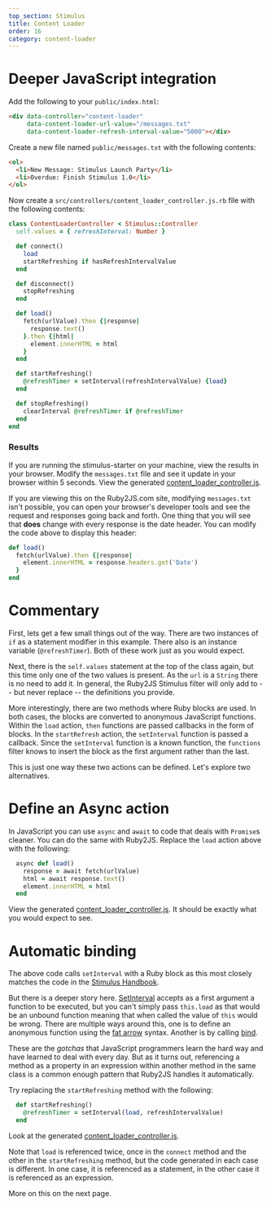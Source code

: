 ```yaml
---
top_section: Stimulus
title: Content Loader
order: 16
category: content-loader
---
```


# Deeper JavaScript integration

Add the following to your `public/index.html`:

```html
<div data-controller="content-loader"
     data-content-loader-url-value="/messages.txt"
     data-content-loader-refresh-interval-value="5000"></div>
```

Create a new file named `public/messages.txt` with the following contents:

```html
<ol>
  <li>New Message: Stimulus Launch Party</li>
  <li>Overdue: Finish Stimulus 1.0</li>
</ol>
```

Now create a `src/controllers/content_loader_controller.js.rb` file with the following
contents:

<div data-controller="combo" data-options='{
  "eslevel": 2022,
  "autoexports": "default",
  "filters": ["esm", "functions", "stimulus"]
}'></div>

```ruby
class ContentLoaderController < Stimulus::Controller
  self.values = { refreshInterval: Number }

  def connect()
    load
    startRefreshing if hasRefreshIntervalValue
  end

  def disconnect()
    stopRefreshing
  end

  def load()
    fetch(urlValue).then {|response|
      response.text()
    }.then {|html|
      element.innerHTML = html
    }
  end

  def startRefreshing()
    @refreshTimer = setInterval(refreshIntervalValue) {load}
  end

  def stopRefreshing()
    clearInterval @refreshTimer if @refreshTimer
  end
end
```

### Results

<p data-controller="eval" data-html=".language-html"></p>

If you are running the stimulus-starter on your machine, view the results in
your browser.  Modify the `messages.txt` file and see it update in your
browser within 5 seconds.  View the generated
[content_loader_controller.js](http://localhost:8080/controllers/content_loader_controller.js).

If you are viewing this on the Ruby2JS.com site, modifying `messages.txt`
isn't possible, you can open your browser's developer tools and
see the request and responses going back and forth.  One thing that you will
see that **does** change with every response is the date header.  You can
modify the code above to display this header:

```ruby
def load()
  fetch(urlValue).then {|response|
    element.innerHTML = response.headers.get('Date')
  }
end
```

# Commentary

First, lets get a few small things out of the way.  There are two instances of
`if` as a statement modifier in this example.  There also is an instance
variable (`@refreshTimer`).  Both of these work just as you would expect.

Next, there is the `self.values` statement at the top of the class again, but
this time only one of the two values is present.  As the `url` is a `String`
there is no need to add it.  In general, the Ruby2JS Stimulus filter will only
add to -- but never replace -- the definitions you provide.

More interestingly, there are two methods where Ruby blocks are used.  In both
cases, the blocks are converted to anonymous JavaScript functions.  Within 
the `load` action, `then` functions are passed callbacks in the form of
blocks.  In the `startRefresh` action, the `setInterval` function is passed a
callback.  Since the `setInterval` function is a known function, the
`functions` filter knows to insert the block as the first argument rather than
the last.

This is just one way these two actions can be defined.  Let's explore two
alternatives.

# Define an Async action

In JavaScript you can use `async` and `await` to code that deals with
`Promise`s cleaner.  You can do the same with Ruby2JS.  Replace the `load`
action above with the following:

```ruby
  async def load()
    response = await fetch(urlValue)
    html = await response.text()
    element.innerHTML = html
  end
```

View the generated
[content_loader_controller.js](http://localhost:8080/controllers/content_loader_controller.js).
It should be exactly what you would expect to see.

# Automatic binding

The above code calls `setInterval` with a Ruby block as this most closely
matches the code in the
[Stimulus Handbook](https://stimulus.hotwire.dev/handbook/working-with-external-resources#refreshing-automatically-with-a-timer).

But there is a deeper story here.
[SetInterval](https://developer.mozilla.org/en-US/docs/Web/API/WindowOrWorkerGlobalScope/setInterval)
accepts as a first argument a function to be executed, but you can't simply
pass `this.load` as that would be an unbound function meaning that when called
the value of `this` would be wrong.  There are multiple ways around this, one
is to define an anonymous function using the 
[fat arrow](https://developer.mozilla.org/en-US/docs/Web/JavaScript/Reference/Functions/Arrow_functions)
syntax.  Another is by calling
[bind](https://developer.mozilla.org/en-US/docs/Web/JavaScript/Reference/Global_Objects/Function/bind).

These are the *gotchas* that JavaScript programmers learn the hard way and have
learned to deal with every day.  But as it turns out, referencing a method as
a property in an expression within another method in the same class is a
common enough pattern that Ruby2JS handles it automatically.

Try replacing the `startRefreshing` method with the following:

```ruby
  def startRefreshing()
    @refreshTimer = setInterval(load, refreshIntervalValue)
  end
```

Look at the generated
[content_loader_controller.js](http://localhost:8080/controllers/content_loader_controller.js).

Note that `load` is referenced twice, once in the `connect` method and the
other in the  `startRefreshing` method, but the code generated in each case is
different.  In one case, it is referenced as a statement, in the other case it
is referenced as an expression.

More on this on the next page.
